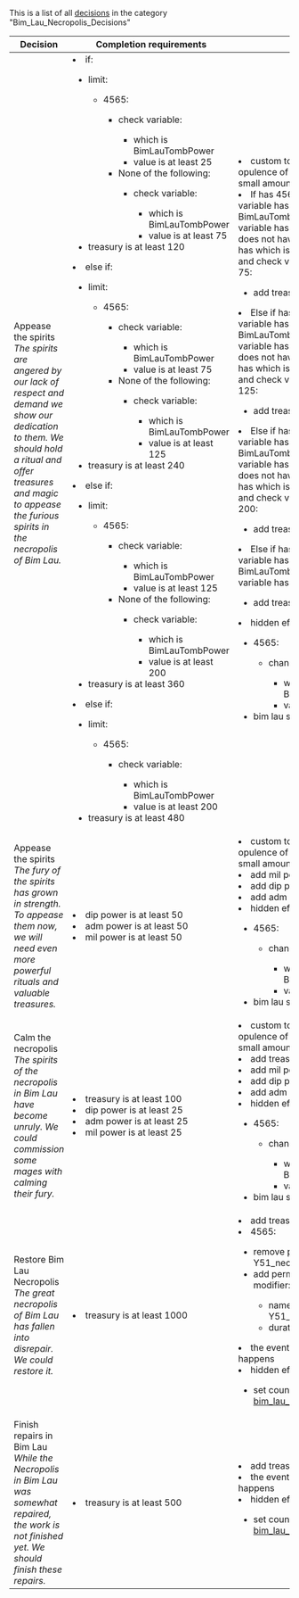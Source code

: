 This is a list of all [decisions](decisions.md) in the category "Bim_Lau_Necropolis_Decisions"

| Decision | Completion requirements | Effects | Requirements to appear |
| ----- | ------ | ----- | ------ |
| <a name="appease_spirits_bim_lau">Appease the spirits</a><br />*The spirits are angered by our lack of respect and demand we show our dedication to them. We should hold a ritual and offer treasures and magic to appease the furious spirits in the necropolis of Bim Lau.* | <li>if:</li><ul><li>limit:</li><ul><li>4565:</li><ul><li>check variable:</li><ul><li>which is BimLauTombPower</li><li>value is at least 25</li></ul><li>None of the following:</li><ul><li>check variable:</li><ul><li>which is BimLauTombPower</li><li>value is at least 75</li></ul></ul></ul></ul><li>treasury is at least 120</li></ul><li>else if:</li><ul><li>limit:</li><ul><li>4565:</li><ul><li>check variable:</li><ul><li>which is BimLauTombPower</li><li>value is at least 75</li></ul><li>None of the following:</li><ul><li>check variable:</li><ul><li>which is BimLauTombPower</li><li>value is at least 125</li></ul></ul></ul></ul><li>treasury is at least 240</li></ul><li>else if:</li><ul><li>limit:</li><ul><li>4565:</li><ul><li>check variable:</li><ul><li>which is BimLauTombPower</li><li>value is at least 125</li></ul><li>None of the following:</li><ul><li>check variable:</li><ul><li>which is BimLauTombPower</li><li>value is at least 200</li></ul></ul></ul></ul><li>treasury is at least 360</li></ul><li>else if:</li><ul><li>limit:</li><ul><li>4565:</li><ul><li>check variable:</li><ul><li>which is BimLauTombPower</li><li>value is at least 200</li></ul></ul></ul><li>treasury is at least 480</li></ul> | <li>custom tooltip = Increase the opulence of the necropolis by a small amount.</li><li>If has 4565 has check variable has which is BimLauTombPower, and check variable has value is 25; and does not have check variable has which is BimLauTombPower, and check variable has value is 75:</li><ul><li>add treasury = -120</li></ul><li>Else if has 4565 has check variable has which is BimLauTombPower, and check variable has value is 75; and does not have check variable has which is BimLauTombPower, and check variable has value is 125:</li><ul><li>add treasury = -240</li></ul><li>Else if has 4565 has check variable has which is BimLauTombPower, and check variable has value is 125; and does not have check variable has which is BimLauTombPower, and check variable has value is 200:</li><ul><li>add treasury = -360</li></ul><li>Else if has 4565 has check variable has which is BimLauTombPower, and check variable has value is 200:</li><ul><li>add treasury = -480</li></ul><li>hidden effect:</li><ul><li>4565:</li><ul><li>change variable:</li><ul><li>which = BimLauTombOpulence</li><li>value = 5</li></ul></ul><li>bim lau spirit power = yes</li></ul> | <li>owns core province 4565</li><li>Any of the following:</li><ul><li>religion is high_philosophy</li><li>religion  is righteous_path</li><li>religion   is lefthand_path</li><li>religion    is mystic_accord</li></ul><li>4565:</li><ul><li>has province modifier Y51_tomb_spirits_furious</li></ul><li>None of the following:</li><ul><li>has country flag [bim_lau_spirits_angry](../flags/bim_lau_spirits_angry.md)</li></ul> |
| <a name="appease_spirits_bim_lau_too_late">Appease the spirits</a><br />*The fury of the spirits has grown in strength. To appease them now, we will need even more powerful rituals and valuable treasures.* | <li>dip power is at least 50</li><li>adm power is at least 50</li><li>mil power is at least 50</li> | <li>custom tooltip = Increase the opulence of the necropolis by a small amount.</li><li>add mil power = -50</li><li>add dip power = -50</li><li>add adm power = -50</li><li>hidden effect:</li><ul><li>4565:</li><ul><li>change variable:</li><ul><li>which = BimLauTombOpulence</li><li>value = 5</li></ul></ul><li>bim lau spirit power = yes</li></ul> | <li>owns core province 4565</li><li>Any of the following:</li><ul><li>religion is high_philosophy</li><li>religion  is righteous_path</li><li>religion   is lefthand_path</li><li>religion    is mystic_accord</li></ul><li>4565:</li><ul><li>has province modifier Y51_tomb_spirits_furious</li></ul><li>has country flag [bim_lau_spirits_angry](../flags/bim_lau_spirits_angry.md)</li> |
| <a name="appease_spirits_bim_lau_foreigner">Calm the necropolis</a><br />*The spirits of the necropolis in Bim Lau have become unruly. We could commission some mages with calming their fury.* | <li>treasury is at least 100</li><li>dip power is at least 25</li><li>adm power is at least 25</li><li>mil power is at least 25</li> | <li>custom tooltip = Increase the opulence of the necropolis by a small amount.</li><li>add treasury = -100</li><li>add mil power = -25</li><li>add dip power = -25</li><li>add adm power = -25</li><li>hidden effect:</li><ul><li>4565:</li><ul><li>change variable:</li><ul><li>which = BimLauTombOpulence</li><li>value = 5</li></ul></ul><li>bim lau spirit power = yes</li></ul> | <li>owns core province 4565</li><li>None of the following:</li><ul><li>religion is high_philosophy</li><li>religion  is righteous_path</li><li>religion   is lefthand_path</li><li>religion    is mystic_accord</li></ul><li>4565:</li><ul><li>has province modifier Y51_tomb_spirits_furious</li></ul> |
| <a name="restore_bim_lau_necropolis_1">Restore Bim Lau Necropolis</a><br />*The great necropolis of Bim Lau has fallen into disrepair. We could restore it.* | <li>treasury is at least 1000</li> | <li>add treasury = -1000</li><li>4565:</li><ul><li>remove province modifier = Y51_necropolis_derelict</li><li>add permanent province modifier:</li><ul><li>name = Y51_necropolis_repairs</li><li>duration = -1</li></ul></ul><li>the event [Necropolis Repaired](../events/necropolis_repaired.md) happens</li><li>hidden effect:</li><ul><li>set country flag [bim_lau_decisions_repairs](../flags/bim_lau_decisions_repairs.md)</li></ul> | <li>owns core province 4565</li><li>4565:</li><ul><li>has province modifier Y51_necropolis_derelict</li><li>None of the following:</li><ul><li>has province modifier Y51_necropolis_repairs</li></ul></ul><li>None of the following:</li><ul><li>has country flag [bim_lau_decisions_repairs](../flags/bim_lau_decisions_repairs.md)</li></ul> |
| <a name="restore_bim_lau_fallback">Finish repairs in Bim Lau</a><br />*While the Necropolis in Bim Lau was somewhat repaired, the work is not finished yet. We should finish these repairs.* | <li>treasury is at least 500</li> | <li>add treasury = -500</li><li>the event [Necropolis Repaired](../events/necropolis_repaired.md) happens</li><li>hidden effect:</li><ul><li>set country flag [bim_lau_decisions_repairs](../flags/bim_lau_decisions_repairs.md)</li></ul> | <li>owns core province 4565</li><li>4565:</li><ul><li>has province modifier Y51_necropolis_repairs</li></ul><li>None of the following:</li><ul><li>has country flag [bim_lau_decisions_repairs](../flags/bim_lau_decisions_repairs.md)</li></ul> |
